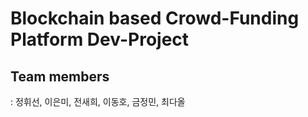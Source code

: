 # Blockchain based Crowd-Funding Platform Dev-Project
## Team members
: 정휘선, 이은미, 전새희, 이동호, 금정민, 최다올
